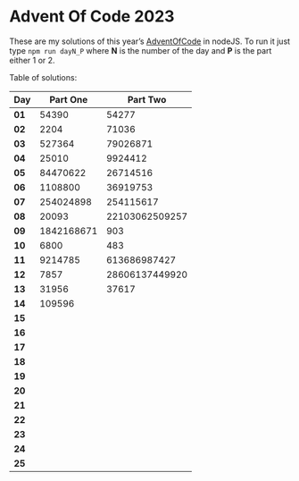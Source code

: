 # Advent Of Code 2023
These are my solutions of this year’s [AdventOfCode](https://adventofcode.com/2023) in nodeJS.
To run it just type `npm run dayN_P` where **N** is the number of the day and **P** is the part either 1 or 2.

Table of solutions:

| Day    | Part One       | Part Two       |
|--------|----------------|----------------|
| **01** | 54390          | 54277          |
| **02** | 2204           | 71036          |
| **03** | 527364         | 79026871       |
| **04** | 25010          | 9924412        |
| **05** | 84470622       | 26714516       |
| **06** | 1108800        | 36919753       |
| **07** | 254024898      | 254115617      |
| **08** | 20093          | 22103062509257 |
| **09** | 1842168671     | 903            |
| **10** | 6800           | 483            |
| **11** | 9214785        | 613686987427   |
| **12** | 7857           | 28606137449920 |
| **13** | 31956          | 37617          |
| **14** | 109596         |                |
| **15** |                |                |
| **16** |                |                |
| **17** |                |                |
| **18** |                |                |
| **19** |                |                |
| **20** |                |                |
| **21** |                |                |
| **22** |                |                |
| **23** |                |                |
| **24** |                |                |
| **25** |                |
